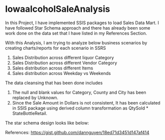 # IowaalcoholSaleAnalysis
In this Project, I have implemented SSIS packages to load Sales Data Mart. I have followed Star Schema approach and there has already been some work done on the data set that I have listed in my References Section.

With this Analysis, I am trying to analyze below business scenarios by creating charts/reports for each scenario in SSRS

1. Sales Distribution across different liquor Category
2. Sales Distribution across different Vendor Category
3. Sales distribution across different Items
4. Sales distribution across Weekday vs Weekends

The data cleansing that has been done includes
1. The null and blank values for Category, County and City has been replaced by Unknown.
2. Since the Sale Amount in Dollars is not consistent, It has been calculated in SSIS package using derived column transformation as QtySold * StateBottleRetail.

The star schema design looks like below:

References:
https://gist.github.com/dannguyen/18ed71d3451d147af414
